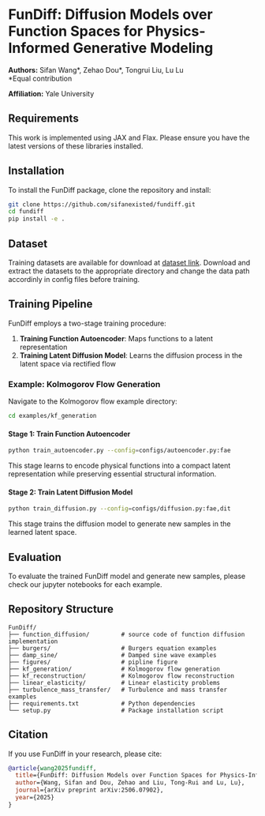# FunDiff: Diffusion Models over Function Spaces for Physics-Informed Generative Modeling

**Authors:** Sifan Wang*, Zehao Dou*, Tongrui Liu, Lu Lu  
*Equal contribution  

**Affiliation:** Yale University

[//]: # (![FunDiff Pipeline]&#40;figures/pipline.png&#41;)

[//]: # (<img src="figures/pipline.png" alt="FunDiff Pipeline" width="800" />)


## Requirements

This work is implemented using JAX and Flax. Please ensure you have the latest versions of these libraries installed.

## Installation

To install the FunDiff package, clone the repository and install:

```bash
git clone https://github.com/sifanexisted/fundiff.git
cd fundiff
pip install -e .
```

## Dataset

Training datasets are available for download at [dataset link](https://drive.google.com/drive/folders/1GX5uG_3R-yfuP9nMIk0v7ChuEytYwYPW?usp=drive_link). Download and extract the datasets to the appropriate directory and change the data path accordinly in config files before training.

## Training Pipeline

FunDiff employs a two-stage training procedure:

1. **Training Function Autoencoder**: Maps functions to a latent representation 
2. **Training Latent Diffusion Model**: Learns the diffusion process in the latent space via rectified flow

### Example: Kolmogorov Flow Generation

Navigate to the Kolmogorov flow example directory:

```bash
cd examples/kf_generation
```

#### Stage 1: Train Function Autoencoder

```bash
python train_autoencoder.py --config=configs/autoencoder.py:fae
```

This stage learns to encode physical functions into a compact latent representation while preserving essential structural information.

#### Stage 2: Train Latent Diffusion Model

```bash
python train_diffusion.py --config=configs/diffusion.py:fae,dit
```

This stage trains the diffusion model to generate new samples in the learned latent space.

## Evaluation

To evaluate the trained FunDiff model and generate new samples, please check our jupyter notebooks for each example.


<!-- ## Configuration

The training and evaluation processes are controlled through configuration files located in the `configs/` directory. Key parameters include:

- **fae**: Function autoencoder configuration
- **dit**: Diffusion transformer configuration

Modify these configurations to adjust model architecture, training hyperparameters, and evaluation settings. -->

## Repository Structure

```
FunDiff/
├── function_diffusion/         # source code of function diffusion implementation
├── burgers/                    # Burgers equation examples
├── damp_sine/                  # Damped sine wave examples
├── figures/                    # pipline figure
├── kf_generation/              # Kolmogorov flow generation
├── kf_reconstruction/          # Kolmogorov flow reconstruction
├── linear_elasticity/          # Linear elasticity problems
├── turbulence_mass_transfer/   # Turbulence and mass transfer examples
├── requirements.txt            # Python dependencies
└── setup.py                    # Package installation script
```

## Citation

If you use FunDiff in your research, please cite:

```bibtex
@article{wang2025fundiff,
  title={FunDiff: Diffusion Models over Function Spaces for Physics-Informed Generative Modeling},
  author={Wang, Sifan and Dou, Zehao and Liu, Tong-Rui and Lu, Lu},
  journal={arXiv preprint arXiv:2506.07902},
  year={2025}
}
```

